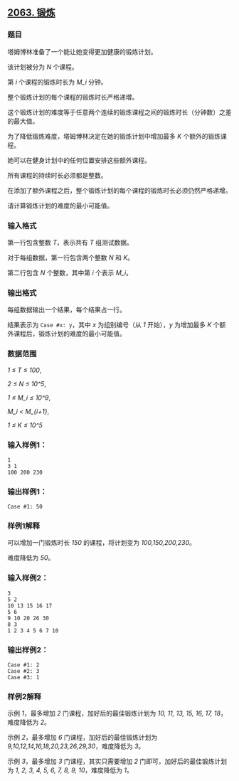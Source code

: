 ## [2063. 锻炼](https://www.acwing.com/problem/content/2065/)

### 题目

塔姆博林准备了一个能让她变得更加健康的锻炼计划。

该计划被分为 *N* 个课程。

第 *i* 个课程的锻炼时长为 *M_i* 分钟。

整个锻炼计划的每个课程的锻炼时长严格递增。

这个锻炼计划的难度等于任意两个连续的锻炼课程之间的锻炼时长（分钟数）之差的最大值。

为了降低锻炼难度，塔姆博林决定在她的锻炼计划中增加最多 *K* 个额外的锻炼课程。

她可以在健身计划中的任何位置安排这些额外课程。

所有课程的持续时长必须都是整数。

在添加了额外课程之后，整个锻炼计划的每个课程的锻炼时长必须仍然严格递增。

请计算锻炼计划的难度的最小可能值。

### 输入格式

第一行包含整数 *T*，表示共有 *T* 组测试数据。

对于每组数据，第一行包含两个整数 *N* 和 *K*。

第二行包含 *N* 个整数，其中第 *i* 个表示 *M_i*。

### 输出格式

每组数据输出一个结果，每个结果占一行。

结果表示为 `Case #x: y`，其中 *x* 为组别编号（从 *1* 开始），*y* 为增加最多 *K* 个额外课程后，锻炼计划的难度的最小可能值。

### 数据范围

*1 ≤ T ≤ 100*,

*2 ≤ N ≤ 10^5*,

*1 ≤ M_i ≤ 10^9*,

*M_i < M_{i+1}*,

*1 ≤ K ≤ 10^5*

### 输入样例1：

```
1
3 1
100 200 230
```

### 输出样例1：

```
Case #1: 50
```

### 样例1解释

可以增加一门锻炼时长 *150* 的课程，将计划变为 *100,150,200,230*。

难度降低为 *50*。

### 输入样例2：

```
3
5 2
10 13 15 16 17
5 6
9 10 20 26 30
8 3
1 2 3 4 5 6 7 10
```

### 输出样例2：

```
Case #1: 2
Case #2: 3
Case #3: 1
```

### 样例2解释

示例 *1*，最多增加 *2* 门课程，加好后的最佳锻炼计划为 *10, 11, 13, 15, 16, 17, 18*，难度降低为 *2*。

示例 *2*，最多增加 *6* 门课程，加好后的最佳锻炼计划为 *9,10,12,14,16,18,20,23,26,29,30*，难度降低为 *3*。

示例 *3*，最多增加 *3* 门课程，其实只需要增加 *2* 门即可，加好后的最佳锻炼计划为 *1, 2, 3, 4, 5, 6, 7, 8, 9, 10*，难度降低为 *1*。
